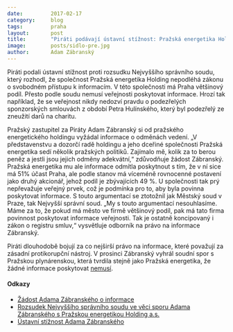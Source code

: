 ```yaml
---
date:         2017-02-17
category:     blog
tags:         praha
layout:       post
title:        "Piráti podávají ústavní stížnost: Pražská energetika Holding podle nich musí poskytovat informace." 
image:        posts/sidlo-pre.jpg
author:       Adam Zábranský
---
```


Piráti podali ústavní stížnost proti rozsudku Nejvyššího správního soudu, který rozhodl, že společnost Pražská energetika Holding nepodléhá zákonu o svobodném přístupu k informacím. V této společnosti má Praha většinový podíl. Přesto podle soudu nemusí veřejnosti poskytovat informace. Hrozí tak například, že se veřejnost nikdy nedozví pravdu o podezřelých sponzorských smlouvách z období Petra Hulínského, který byl podezřelý ze zneužití darů na charitu. 

Pražský zastupitel za Piráty Adam Zábranský si od pražského energetického holdingu vyžádal informace o odměnách vedení. „V představenstvu a dozorčí radě holdingu a jeho dceřiné společnosti Pražská energetika sedí několik pražských politiků. Zajímalo mě, kolik za to berou peněz a jestli jsou jejich odměny adekvátní,“  zdůvodňuje žádost Zábranský. Pražská energetika mu ale informace odmítla poskytnout s tím, že v ní sice má 51% účast Praha, ale podle stanov má víceméně rovnocenné postavení jako druhý akcionář, jehož podíl je zbývajících 49 %. U společnosti tak prý nepřevažuje veřejný prvek, což je podmínka pro to, aby byla povinna poskytovat informace. S touto argumentací se ztotožnil jak Městský soud v Praze, tak Nejvyšší správní soud. „My s touto argumentací nesouhlasíme. Máme za to, že pokud má město ve firmě většinový podíl, pak má tato firma povinnost poskytovat informace veřejnosti. Tak je ostatně koncipovaný i zákon o registru smluv,“ vysvětluje odborník na právo na informace Zábranský.

Piráti dlouhodobě bojují za co nejširší právo na informace, které považují za zásadní protikorupční nástroj. V prosinci Zábranský vyhrál soudní spor s Pražskou plynárenskou, která tvrdila stejně jako Pražská energetika, že žádné informace poskytovat [nemusí](https://praha.pirati.cz/poskytovani-informaci-mestskymi-firmami.html).

#### Odkazy

* [Žádost Adama Zábranského o informace](https://github.com/pirati-cz/KlubPraha/blob/master/spisy/2015/122-odmeny-v-energetickem-holdingu/1-zadost/main.pdf)
* [Rozsudek Nejvyššího správního soudu ve věci sporu Adama Zábranského s Pražskou energetikou Holding a.s.](https://github.com/pirati-cz/KlubPraha/blob/master/spisy/2015/122-odmeny-v-energetickem-holdingu/10-rozsudek/rozsudek.pdf)
* [Ústavní stížnost Adama Zábranského](https://github.com/pirati-cz/KlubPraha/blob/master/spisy/2015/122-odmeny-v-energetickem-holdingu/11-ustavni-stiznost/ustavni-stiznost.pdf)
